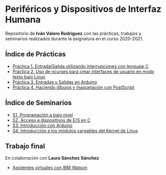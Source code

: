# Periféricos y Dispositivos de Interfaz Humana
Repositorio de **Iván Valero Rodríguez** con las prácticas, trabajos y seminarios realizados durante la asignatura en el curso 2020-2021.


## Índice de Prácticas
 - [Práctica 1. Entrada/Salida utilizando interrupciones con lenguaje C](P1/README.md)
 - [Práctica 2. Uso de ncurses para crear interfaces de usuario en modo texto bajo Linux](P2/README.md)
 - [Práctica 3. Entradas y Salidas en Arduino](P3/README.md)
 - [Práctica 4. Haciendo dibujos y maquetación con PostScript](P4/README.md)
## Índice de Seminarios
- [S1. Programación a bajo nivel](S1/README.md)
- [S2. Acceso a dispositivos de E/S en C](S2/README.md)
- [S3. Introducción con Arduino](S-arduino/README.md)
- [S4. Introducción a los módulos cargables del Kernel de Linux](S-LKM/README.md)
## Trabajo final
En colaboración con **Laura Sánchez Sánchez**
- [Asistentes virtuales con IBM Watson](ProyectoFinal/README.md)
